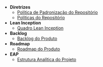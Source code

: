 - **Diretrizes**
    - [Política de Padronização do Repositório](./politicas/padronizacao.md)
    - [Políticas do Repositório](./politicas/repositorio.md)
- **Lean Inception**
    - [Quadro Lean Inception](./lean/quadro_lean.md)
- **Backlog**
    - [Backlog do Produto](./backlog/backlog.md)
- **Roadmap**
    - [Roadmap do Produto](./roadmap/roadmap.md)
- **EAP**
    - [Estrutura Analítica do Projeto](./eap/eap.md)